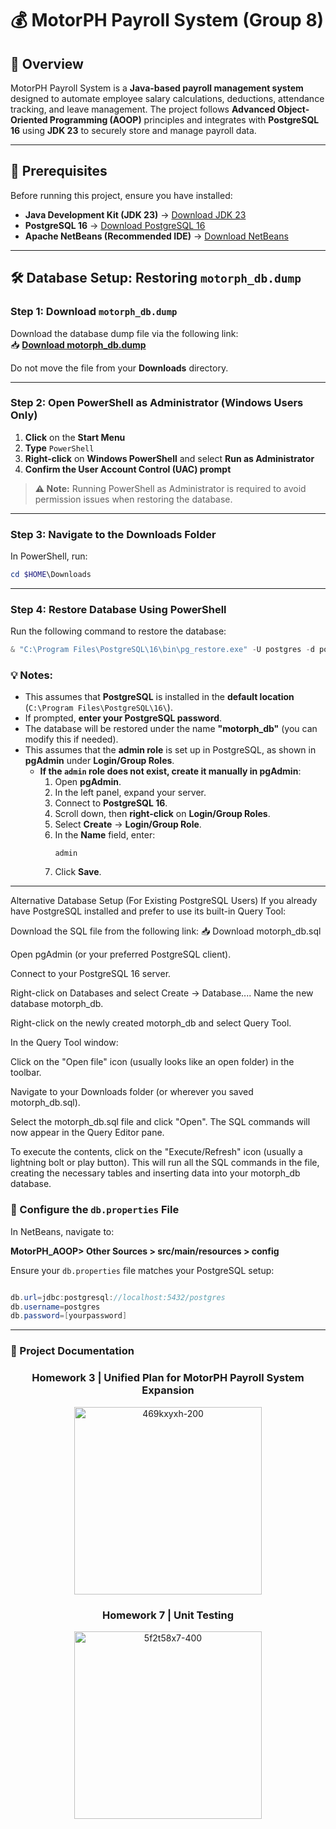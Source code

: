 # 💰 MotorPH Payroll System (Group 8)

## 📖 Overview
MotorPH Payroll System is a **Java-based payroll management system** designed to automate employee salary calculations, deductions, attendance tracking, and leave management. The project follows **Advanced Object-Oriented Programming (AOOP)** principles and integrates with **PostgreSQL 16** using **JDK 23** to securely store and manage payroll data.

---

## 🔧 Prerequisites
Before running this project, ensure you have installed:

- **Java Development Kit (JDK 23)** → [Download JDK 23](https://www.oracle.com/java/technologies/downloads/#jdk23-windows)
- **PostgreSQL 16** → [Download PostgreSQL 16](https://www.postgresql.org/download/)
- **Apache NetBeans (Recommended IDE)** → [Download NetBeans](https://netbeans.apache.org/download/index.html)
---

## 🛠 Database Setup: Restoring `motorph_db.dump`

### **Step 1: Download `motorph_db.dump`**
Download the database dump file via the following link:  
📥 **[Download motorph_db.dump](https://drive.google.com/file/d/1a-K7YDQOH1LX3Znp4D1qyRnVP1DQad40/view?usp=sharing)**  

Do not move the file from your **Downloads** directory.

---

### **Step 2: Open PowerShell as Administrator** (Windows Users Only)

1. **Click** on the **Start Menu**  
2. **Type** `PowerShell`  
3. **Right-click** on **Windows PowerShell** and select **Run as Administrator**  
4. **Confirm the User Account Control (UAC) prompt**  

> **⚠️ Note:** Running PowerShell as Administrator is required to avoid permission issues when restoring the database.

---

### **Step 3: Navigate to the Downloads Folder**
In PowerShell, run:
```powershell
cd $HOME\Downloads
```

---

### **Step 4: Restore Database Using PowerShell**  
Run the following command to restore the database:  

```powershell
& "C:\Program Files\PostgreSQL\16\bin\pg_restore.exe" -U postgres -d postgres "motorph_db.dump"
```
### 💡 Notes:
- This assumes that **PostgreSQL** is installed in the **default location** (`C:\Program Files\PostgreSQL\16\`).
- If prompted, **enter your PostgreSQL password**.
- The database will be restored under the name **"motorph_db"** (you can modify this if needed).
- This assumes that the **admin role** is set up in PostgreSQL, as shown in **pgAdmin** under **Login/Group Roles**.
  - **If the `admin` role does not exist, create it manually in pgAdmin**:
    1. Open **pgAdmin**.
    2. In the left panel, expand your server.
    3. Connect to **PostgreSQL 16**.
    4. Scroll down, then **right-click** on **Login/Group Roles**.
    5. Select **Create** → **Login/Group Role**.
    6. In the **Name** field, enter:  
       ```
       admin
       ```
    7. Click **Save**.
---

Alternative Database Setup (For Existing PostgreSQL Users)
If you already have PostgreSQL installed and prefer to use its built-in Query Tool:

Download the SQL file from the following link:
📥 Download motorph_db.sql

Open pgAdmin (or your preferred PostgreSQL client).

Connect to your PostgreSQL 16 server.

Right-click on Databases and select Create → Database.... Name the new database motorph_db.

Right-click on the newly created motorph_db and select Query Tool.

In the Query Tool window:

Click on the "Open file" icon (usually looks like an open folder) in the toolbar.

Navigate to your Downloads folder (or wherever you saved motorph_db.sql).

Select the motorph_db.sql file and click "Open". The SQL commands will now appear in the Query Editor pane.

To execute the contents, click on the "Execute/Refresh" icon (usually a lightning bolt or play button). This will run all the SQL commands in the file, creating the necessary tables and inserting data into your motorph_db database.


### 🔧 Configure the `db.properties` File
In NetBeans, navigate to: 

**MotorPH_AOOP> Other Sources > src/main/resources > config**

Ensure your `db.properties` file matches your PostgreSQL setup:

```java

db.url=jdbc:postgresql://localhost:5432/postgres
db.username=postgres
db.password=[yourpassword]
```
---
### 📁 Project Documentation

<h3 align="center">Homework 3 | Unified Plan for MotorPH Payroll System Expansion</h3>

<div align="center">
  <a href="https://docs.google.com/spreadsheets/d/1HDd5QNA5HaLYVDqjb4cPjdZvc39bwnxxZYSiUCOSfws/edit?usp=sharing" target="_blank">
    <img src="https://github.com/user-attachments/assets/b227bbe0-348e-4661-829f-6fdf4121bde1" alt="469kxyxh-200" width="300"/>
  </a>
</div>


<h3 align="center">Homework 7 | Unit Testing</h3>

<div align="center">
  <a href="https://docs.google.com/spreadsheets/d/1F3L0Za7bEWXZnBvyUVt2QsKkvnZ3Y8Q8ryHLwzJaAoU/edit?usp=sharing" target="_blank">
    <img src="https://github.com/user-attachments/assets/02f20e5f-195e-46be-820e-7064e74e0444" alt="5f2t58x7-400" width="300" height="300"/>
  </a>
</div>




